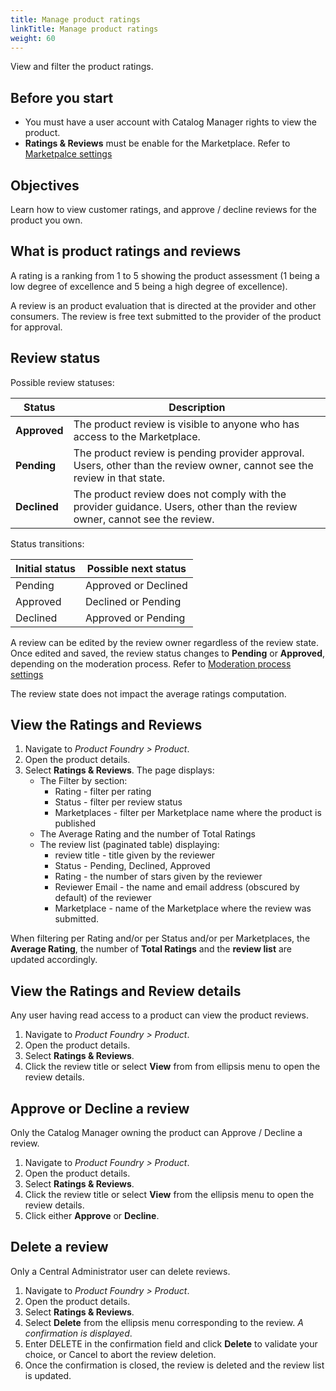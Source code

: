 ```yaml
---
title: Manage product ratings
linkTitle: Manage product ratings
weight: 60
---
```


View and filter the product ratings.

## Before you start

* You must have a user account with Catalog Manager rights to view the product.
* **Ratings & Reviews** must be enable for the Marketplace. Refer to [Marketpalce settings](/docs/manage_marketplace/customize_marketplace/marketplace_ratings_reviews)

## Objectives

Learn how to view customer ratings, and approve / decline reviews for the product you own.

## What is product ratings and reviews

A rating is a ranking from 1 to 5 showing the product assessment (1 being a low degree of excellence and 5 being a high degree of excellence).

A review is an product evaluation that is directed at the provider and other consumers. The review is free text submitted to the provider of the product for approval.

## Review status

Possible review statuses:

| Status        | Description                                                                |
|---------------|----------------------------------------------------------------------------|
| **Approved**  | The product review is visible to anyone who has access to the Marketplace. |
| **Pending**   | The product review is pending provider approval. Users, other than the review owner, cannot see the review in that state. |
| **Declined**  | The product review does not comply with the provider guidance. Users, other than the review owner, cannot see the review. |

Status transitions:

| Initial status | Possible next status |
|----------------|----------------------|
| Pending        | Approved or Declined |
| Approved       | Declined or Pending  |
| Declined       | Approved or Pending  |

A review can be edited by the review owner regardless of the review state. Once edited and saved, the review status changes to **Pending** or **Approved**, depending on the moderation process. Refer to [Moderation process settings](/docs/manage_marketplace/customize_marketplace#enable-the-marketplace-ratings-and-reviews)

The review state does not impact the average ratings computation.

## View the Ratings and Reviews

1. Navigate to *Product Foundry > Product*.
2. Open the product details.
3. Select **Ratings & Reviews**. The page displays:
   * The Filter by section:
       * Rating - filter per rating
       * Status - filter per review status
       * Marketplaces - filter per Marketplace name where the product is published
   * The Average Rating and the number of Total Ratings
   * The review list (paginated table) displaying:
       * review title - title given by the reviewer
       * Status - Pending, Declined, Approved
       * Rating - the number of stars given by the reviewer
       * Reviewer Email - the name and email address (obscured by default) of the reviewer
       * Marketplace - name of the Marketplace where the review was submitted.

When filtering per Rating and/or per Status and/or per Marketplaces, the **Average Rating**, the number of **Total Ratings** and the **review list** are updated accordingly.

## View the Ratings and Review details

Any user having read access to a product can view the product reviews.

1. Navigate to *Product Foundry > Product*.
2. Open the product details.
3. Select **Ratings & Reviews**.
4. Click the review title or select **View** from from ellipsis menu to open the review details.

## Approve or Decline a review

Only the Catalog Manager owning the product can Approve / Decline a review.

1. Navigate to *Product Foundry > Product*.
2. Open the product details.
3. Select **Ratings & Reviews**.
4. Click the review title or select **View** from the ellipsis menu to open the review details.
5. Click either **Approve** or **Decline**.

## Delete a review

Only a Central Administrator user can delete reviews.

1. Navigate to *Product Foundry > Product*.
2. Open the product details.
3. Select **Ratings & Reviews**.
4. Select **Delete** from the ellipsis menu corresponding to the review. *A confirmation is displayed*. 
5. Enter DELETE in the confirmation field and click **Delete** to validate your choice, or Cancel to abort the review deletion.
6. Once the confirmation is closed, the review is deleted and the review list is updated.
